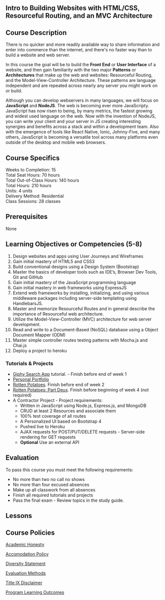## Intro to Building Websites with HTML/CSS, Resourceful Routing, and an MVC Architecture

## Course Description

There is no quicker and more readily available way to share information and enter into commerce than the internet, and there's no faster way than to build a website and web server.

In this course the goal will be to build the **Front End** or **User Interface** of a website, and then gain familiarity with the two major **Patterns** or **Architectures** that make up the web and websites: Resourceful Routing, and the Model-View-Controller Architecture. These patterns are language independent and are repeated across nearly any server you might work on or build.

Although you can develop webservers in many languages, we will focus on **JavaScript** and **NodeJS**. The web is becoming ever more JavaScripty. JavaScript has now risen to being, by many metrics, the fastest growing and widest used language on the web. Now with the invention of NodeJS, you can write your client and your server in JS creating interesting synergies and benefits across a stack and within a development team. Also with the emergence of tools like React Native, Ionic, Johnny-Five, and many others, JavaScript is becoming a versatile tool across many platforms even outside of the desktop and mobile web browsers.

## Course Specifics

Weeks to Completion:  15 <br>
Total Seat Hours:  70 hours <br>
Total Out-of-Class Hours: 140 hours <br>
Total Hours: 210 hours <br>
Units:  4 units <br>
Delivery Method:  Residential <br>
Class Sessions:  28 classes

## Prerequisites

None

## Learning Objectives or Competencies (5-8)

1. Design websites and apps using User Journeys and Wireframes
1. Gain initial mastery of HTML5 and CSS3
1. Build conventional designs using a Design System (Bootstrap)
1. Master the basics of developer tools such as IDE’s, Browser Dev Tools, Git and GitHub
1. Gain initial mastery of the JavaScript programming language
1. Gain initial mastery in web frameworks using ExpressJS
1. Extend web frameworks by installing, initializing, and using various middleware packages including server-side templating using HandlebarsJS.
1. Master and memorize Resourceful Routes and in general describe the importance of Resourceful web architecture.
1. Utilize the Model-View-Controller (MVC) architecture for web server development.
1. Read and write to a Document-Based (NoSQL) database using a Object Document Mapper (ODM)
1. Master simple controller routes testing patterns with Mocha.js and Chai.js
1. Deploy a project to heroku

### Tutorials & Projects

- [Giphy Search App](https://www.makeschool.com/academy/track/giphy-search-app-with-node-js) tutorial. - Finish before end of week 1
- [Personal Portfolio]()
- [Rotten Potatoes](https://www.makeschool.com/academy/track/rotten-potatoes---movie-reviews-with-express-js). Finish before end of week 2
- [Rotten Potatoes: Part Deux](https://www.makeschool.com/academy/track/rotten-potatoes---movie-reviews-with-express-js-rge). Finish before beginning of week 4 (not required)
- A Contractor Project - Project requirements:
    - Written in JavaScript using Node.js, Express.js, and MongoDB
    - CRUD at least 2 Resources and associate them
    - 100% test coverage of all routes
    - A Personalized UI based on Bootstrap 4
    - Pushed live to Heroku
    - AJAX requests for POST/PUT/DELETE requests - Server-side rendering for GET requests
    - **Optional** Use an external API

## Evaluation

To pass this course you must meet the following requirements:

- No more than two no call no shows
- No more than four excused absences
- Make up all classwork from all absences
- Finish all required tutorials and projects
- Pass the final exam - Review topics in the study guide.


## Lessons



## Course Policies

[Academic Honesty](https://github.com/Product-College-Courses/Common-Syllabus-Sections/blob/master/Academic-Honesty-and-Plagiarism.md)

[Accomodation Policy](https://github.com/Product-College-Courses/Common-Syllabus-Sections/blob/master/Accommodation-Policy.md)

[Diversity Statement](https://github.com/Product-College-Courses/Common-Syllabus-Sections/blob/master/Diversity-Statement.md)

[Evaluation Methods](https://github.com/Product-College-Courses/Common-Syllabus-Sections/blob/master/Evaluation-Methods.md)

[Title IX Disclaimer](https://github.com/Product-College-Courses/Common-Syllabus-Sections/blob/master/Evaluations-Title-X-Disclaimer.md)

[Program Learning Outcomes](https://github.com/Product-College-Courses/Common-Syllabus-Sections/blob/master/Program-Learning-Outcomes.md)
